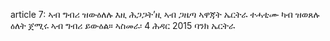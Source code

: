 article 7: ኣብ ግብሪ ዝውዕለሉ
እዚ ሕጋጋት’ዚ ኣብ ጋዜጣ ኣዋጃት ኤርትራ ተሓቲሙ ካብ ዝወጸሉ ዕለት ጀሚሩ ኣብ ግብሪ ይውዕል።
ኣስመራ፡ 4 ሕዳር 2015
ባንክ ኤርትራ
<ul>
</ul>